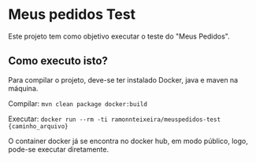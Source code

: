 # Meus pedidos Test

Este projeto tem como objetivo executar o teste do "Meus Pedidos".

## Como executo isto?

Para compilar o projeto, deve-se ter instalado Docker, java e maven na máquina.

Compilar: `mvn clean package docker:build`

Executar: `docker run --rm -ti ramonnteixeira/meuspedidos-test {caminho_arquivo}`

O container docker já se encontra no docker hub, em modo público, logo, pode-se executar diretamente.

